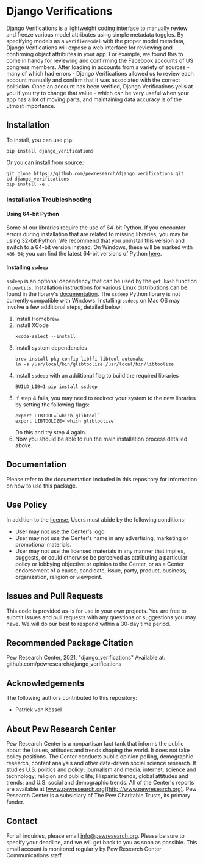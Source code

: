# Django Verifications

Django Verifications is a lightweight coding interface to manually
review and freeze various model attributes using simple metadata
toggles. By specifying models as a `VerifiedModel` with the proper
model metadata, Django Verifications will expose a web interface for
reviewing and confirming object attributes in your app. For example,
we found this to come in handy for reviewing and confirming the
Facebook accounts of US congress members. After loading in accounts
from a variety of sources - many of which had errors - Django
Verifications allowed us to review each account manually and confirm
that it was associated with the correct politician. Once an account
has been verified, Django Verifications yells at you if you try to
change that value - which can be very useful when your app has a lot
of moving parts, and maintaining data accuracy is of the utmost
importance.

## Installation

To install, you can use `pip`:

    pip install django_verifications

Or you can install from source:

    git clone https://github.com/pewresearch/django_verifications.git
    cd django_verifications
    pip install -e .

### Installation Troubleshooting

#### Using 64-bit Python

Some of our libraries require the use of 64-bit Python. If you
encounter errors during installation that are related to missing
libraries, you may be using 32-bit Python. We recommend that you
uninstall this version and switch to a 64-bit version instead. On
Windows, these will be marked with `x86-64`; you can find the latest
64-bit versions of Python [here](https://www.python.org/downloads).

#### Installing `ssdeep`

`ssdeep` is an optional dependency that can be used by the `get_hash`
function in `pewtils`. Installation instructions for various Linux
distributions can be found in the library's
[documentation](https://python-ssdeep.readthedocs.io/en/latest/installation.html).
The `ssdeep` Python library is not currently compatible with Windows.
Installing `ssdeep` on Mac OS may involve a few additional steps,
detailed below:

1. Install Homebrew
2. Install XCode
    ```
    xcode-select --install
    ```
3. Install system dependencies
    ```
    brew install pkg-config libffi libtool automake
    ln -s /usr/local/bin/glibtoolize /usr/local/bin/libtoolize
    ```
4. Install `ssdeep` with an additional flag to build the required libraries
    ```
    BUILD_LIB=1 pip install ssdeep
    ```
5. If step 4 fails, you may need to redirect your system to the new libraries by setting the following flags:
    ```
    export LIBTOOL=`which glibtool`
    export LIBTOOLIZE=`which glibtoolize`
    ```
   Do this and try step 4 again.
6. Now you should be able to run the main installation process detailed above.

## Documentation

Please refer to the documentation included in this repository for
information on how to use this package.

## Use Policy

In addition to the
[license](https://github.com/pewresearch/django_verifications/blob/master/LICENSE),
Users must abide by the following conditions:

- User may not use the Center's logo
- User may not use the Center's name in any advertising, marketing or promotional materials.
- User may not use the licensed materials in any manner that implies,
  suggests, or could otherwise be perceived as attributing a
  particular policy or lobbying objective or opinion to the Center, or
  as a Center endorsement of a cause, candidate, issue, party,
  product, business, organization, religion or viewpoint.

## Issues and Pull Requests

This code is provided as-is for use in your own projects. You are free
to submit issues and pull requests with any questions or suggestions
you may have. We will do our best to respond within a 30-day time
period.

## Recommended Package Citation

Pew Research Center, 2021, "django_verifications" Available at:
github.com/pewresearch/django_verifications 

## Acknowledgements

The following authors contributed to this repository:

- Patrick van Kessel

## About Pew Research Center

Pew Research Center is a nonpartisan fact tank that informs the public
about the issues, attitudes and trends shaping the world. It does not
take policy positions. The Center conducts public opinion polling,
demographic research, content analysis and other data-driven social
science research. It studies U.S. politics and policy; journalism and
media; internet, science and technology; religion and public life;
Hispanic trends; global attitudes and trends; and U.S. social and
demographic trends. All of the Center's reports are available at
[www.pewresearch.org](http://www.pewresearch.org). Pew Research Center
is a subsidiary of The Pew Charitable Trusts, its primary funder.

## Contact

For all inquiries, please email
[info@pewresearch.org](mailto:info@pewresearch.org). Please be sure to
specify your deadline, and we will get back to you as soon as
possible. This email account is monitored regularly by Pew Research
Center Communications staff.
